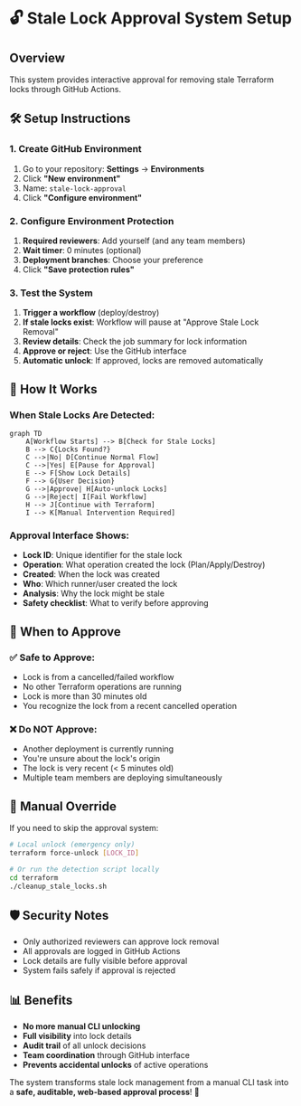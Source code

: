 # 🔓 Stale Lock Approval System Setup

## Overview
This system provides interactive approval for removing stale Terraform locks through GitHub Actions.

## 🛠️ Setup Instructions

### 1. Create GitHub Environment

1. Go to your repository: **Settings** → **Environments**
2. Click **"New environment"**
3. Name: `stale-lock-approval`
4. Click **"Configure environment"**

### 2. Configure Environment Protection

1. **Required reviewers**: Add yourself (and any team members)
2. **Wait timer**: 0 minutes (optional)
3. **Deployment branches**: Choose your preference
4. Click **"Save protection rules"**

### 3. Test the System

1. **Trigger a workflow** (deploy/destroy)
2. **If stale locks exist**: Workflow will pause at "Approve Stale Lock Removal"
3. **Review details**: Check the job summary for lock information
4. **Approve or reject**: Use the GitHub interface
5. **Automatic unlock**: If approved, locks are removed automatically

## 🎯 How It Works

### When Stale Locks Are Detected:

```mermaid
graph TD
    A[Workflow Starts] --> B[Check for Stale Locks]
    B --> C{Locks Found?}
    C -->|No| D[Continue Normal Flow]
    C -->|Yes| E[Pause for Approval]
    E --> F[Show Lock Details]
    F --> G{User Decision}
    G -->|Approve| H[Auto-unlock Locks]
    G -->|Reject| I[Fail Workflow]
    H --> J[Continue with Terraform]
    I --> K[Manual Intervention Required]
```

### Approval Interface Shows:

- **Lock ID**: Unique identifier for the stale lock
- **Operation**: What operation created the lock (Plan/Apply/Destroy)
- **Created**: When the lock was created
- **Who**: Which runner/user created the lock
- **Analysis**: Why the lock might be stale
- **Safety checklist**: What to verify before approving

## 🚨 When to Approve

### ✅ Safe to Approve:
- Lock is from a cancelled/failed workflow
- No other Terraform operations are running
- Lock is more than 30 minutes old
- You recognize the lock from a recent cancelled operation

### ❌ Do NOT Approve:
- Another deployment is currently running
- You're unsure about the lock's origin
- The lock is very recent (< 5 minutes old)
- Multiple team members are deploying simultaneously

## 🔧 Manual Override

If you need to skip the approval system:

```bash
# Local unlock (emergency only)
terraform force-unlock [LOCK_ID]

# Or run the detection script locally
cd terraform
./cleanup_stale_locks.sh
```

## 🛡️ Security Notes

- Only authorized reviewers can approve lock removal
- All approvals are logged in GitHub Actions
- Lock details are fully visible before approval
- System fails safely if approval is rejected

## 📊 Benefits

- **No more manual CLI unlocking**
- **Full visibility** into lock details
- **Audit trail** of all unlock decisions
- **Team coordination** through GitHub interface
- **Prevents accidental unlocks** of active operations

The system transforms stale lock management from a manual CLI task into a **safe, auditable, web-based approval process**! 🎯 